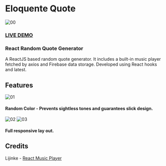 # Eloquente Quote

![00](https://user-images.githubusercontent.com/74061946/109417242-11412e00-79c3-11eb-9115-4af0307ae64b.png)

### [LIVE DEMO](https://eloquentquote.netlify.app/)

### React Random Quote Generator

A ReactJS based random quote generator. It includes a built-in music player fetched by axios and Firebase data storage. Developed using React hooks and latest.

## Features

![01](https://user-images.githubusercontent.com/74061946/109417379-b8be6080-79c3-11eb-8259-80e77d0f155d.png)

#### Random Color - Prevents sightless tones and guarantees slick design.

![02](https://user-images.githubusercontent.com/74061946/109417708-0edfd380-79c5-11eb-82de-044682e08995.png) ![03](https://user-images.githubusercontent.com/74061946/109417723-1acb9580-79c5-11eb-91b8-5ec97dfbef5a.png)

#### Full responsive lay out.

## Credits

Lijinke - [React Music Player](https://github.com/lijinke666/react-music-player)




